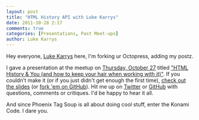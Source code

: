 ```yaml
---
layout: post
title: "HTML History API with Luke Karrys"
date: 2011-10-28 2:17
comments: true
categories: [Presentations, Past Meet-ups]
author: Luke Karrys
---
```


Hey everyone, <a href="http://twitter.com">Luke Karrys</a> here, I'm forking ur Octopress, adding my postz.

I gave a presentation at the meetup on <a href="http://tagsoup.github.com/blog/2011/10/24/new-post/">Thursday, October 27</a> titled <a href="http://lukecod.es/presentation-slides/html5-history-102711">"HTML History &amp; You (and how to keep your hair when working with it)"</a>. If you couldn't make it (or if you just didn't get enough the first time), <a href="http://lukecod.es/presentation-slides/html5-history-102711">check out the slides</a> (or <a href="https://github.com/lukekarrys/presentation-slides">fork 'em on GitHub</a>). Hit me up on <a href="http://twitter.com">Twitter</a> or <a href="https://github.com/lukekarrys">GitHub</a> with questions, comments or critiques. I'd be happy to hear it all.

And since Phoenix Tag Soup is all about doing cool stuff, enter the Konami Code. I dare you.